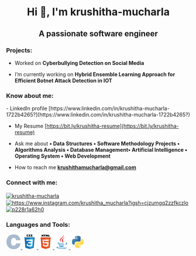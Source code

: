 <h1 align="center">Hi 👋, I'm krushitha-mucharla</h1>
<h2 align="center">A passionate software engineer</h2>

<h3 align="left"> Projects: </h3>

- Worked on **Cyberbullying Detection on Social Media**

- I’m currently working on **Hybrid Ensemble Learning Approach for Efficient Botnet Attack Detection in IOT**

<h3 align="left"> Know about me: </h3>
- LinkedIn profile [https://www.linkedin.com/in/krushitha-mucharla-1722b4265?](https://www.linkedin.com/in/krushitha-mucharla-1722b4265?)

- My Resume [https://bit.ly/krushitha-resume](https://bit.ly/krushitha-resume)

- Ask me about **• Data Structures • Software Methodology Projects • Algorithms Analysis • Database Management• Artificial Intelligence • Operating System • Web Development**

- How to reach me **krushithamucharla@gmail.com**

<h3 align="left">Connect with me:</h3>
<p align="left">
<a href="https://linkedin.com/in/krushitha-mucharla" target="blank"><img align="center" src="https://raw.githubusercontent.com/rahuldkjain/github-profile-readme-generator/master/src/images/icons/Social/linked-in-alt.svg" alt="krushitha-mucharla" height="30" width="40" /></a>
<a href="https://instagram.com/https://www.instagram.com/krushitha_mucharla?igsh=cjzumgq2zzfkczlo" target="blank"><img align="center" src="https://raw.githubusercontent.com/rahuldkjain/github-profile-readme-generator/master/src/images/icons/Social/instagram.svg" alt="https://www.instagram.com/krushitha_mucharla?igsh=cjzumgq2zzfkczlo" height="30" width="40" /></a>
<a href="https://www.leetcode.com/p228r1a62h0" target="blank"><img align="center" src="https://raw.githubusercontent.com/rahuldkjain/github-profile-readme-generator/master/src/images/icons/Social/leet-code.svg" alt="p228r1a62h0" height="30" width="40" /></a>
</p>

<h3 align="left">Languages and Tools:</h3>
<p align="left"> <a href="https://www.cprogramming.com/" target="_blank" rel="noreferrer"> <img src="https://raw.githubusercontent.com/devicons/devicon/master/icons/c/c-original.svg" alt="c" width="40" height="40"/> </a> <a href="https://www.w3schools.com/css/" target="_blank" rel="noreferrer"> <img src="https://raw.githubusercontent.com/devicons/devicon/master/icons/css3/css3-original-wordmark.svg" alt="css3" width="40" height="40"/> </a> <a href="https://www.w3.org/html/" target="_blank" rel="noreferrer"> <img src="https://raw.githubusercontent.com/devicons/devicon/master/icons/html5/html5-original-wordmark.svg" alt="html5" width="40" height="40"/> </a> <a href="https://www.java.com" target="_blank" rel="noreferrer"> <img src="https://raw.githubusercontent.com/devicons/devicon/master/icons/java/java-original.svg" alt="java" width="40" height="40"/> </a> <a href="https://www.python.org" target="_blank" rel="noreferrer"> <img src="https://raw.githubusercontent.com/devicons/devicon/master/icons/python/python-original.svg" alt="python" width="40" height="40"/> </a> </p>
